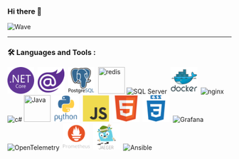 ### Hi there 👋

![Wave](https://media1.giphy.com/media/xT9IgG50Fb7Mi0prBC/giphy.gif)

---

### :hammer_and_wrench: Languages and Tools :
<div>
  <img src="https://github.com/devicons/devicon/blob/master/icons/dotnetcore/dotnetcore-original.svg" title=".NET Core" alt=".NET Core" width="60" height="60"/>&nbsp;
  <img src="https://github.com/devicons/devicon/blob/master/icons/blazor/blazor-original.svg" title="Blazor" alt="Blazor" width="60" height="60"/>&nbsp;
  <img src="https://github.com/devicons/devicon/blob/master/icons/postgresql/postgresql-original-wordmark.svg" title="PostgreSQL" alt="PostgreSQL" width="60" height="60"/>&nbsp;
  <img src="https://cdn.jsdelivr.net/gh/devicons/devicon@latest/icons/redis/redis-original.svg" title="redis" **alt="Redis" width="60" height="60"/>
  <img src="https://cdn.jsdelivr.net/gh/devicons/devicon@latest/icons/microsoftsqlserver/microsoftsqlserver-plain-wordmark.svg" title="SQL Server" alt="SQL Server" width="60" height="60"/>&nbsp;
  <img src="https://github.com/devicons/devicon/blob/master/icons/docker/docker-original-wordmark.svg" title="Docker" alt="Docker" width="60" height="60"/>&nbsp;
  <img src="https://cdn.jsdelivr.net/gh/devicons/devicon@latest/icons/nginx/nginx-original.svg" title="nginx" alt="nginx" width="60" height="60"/>
  <img src="https://cdn.jsdelivr.net/gh/devicons/devicon@latest/icons/csharp/csharp-original.svg" title="c#" alt="c#" width="60" height="60"/>
  <img src="https://cdn.jsdelivr.net/gh/devicons/devicon@latest/icons/java/java-original.svg"  title="Java" **alt="Java" width="60" height="60"/>
  <img src="https://github.com/devicons/devicon/blob/master/icons/python/python-original-wordmark.svg" title="Python" alt="Python" width="60" height="60"/>&nbsp;
  <img src="https://github.com/devicons/devicon/blob/master/icons/javascript/javascript-original.svg" title="JavaScript" alt="JavaScript" width="60" height="60"/>&nbsp;
  <img src="https://github.com/devicons/devicon/blob/master/icons/html5/html5-original.svg" title="HTML5" alt="HTML" width="60" height="60"/>&nbsp;
  <img src="https://github.com/devicons/devicon/blob/master/icons/css3/css3-plain-wordmark.svg"  title="CSS3" alt="CSS" width="60" height="60"/>&nbsp;
  <img src="https://cdn.jsdelivr.net/gh/devicons/devicon@latest/icons/grafana/grafana-plain-wordmark.svg" title="grafana" alt="Grafana" width="60" height="60"/>&nbsp;
  <img src="https://cdn.jsdelivr.net/gh/devicons/devicon@latest/icons/opentelemetry/opentelemetry-original.svg" title="OpenTelemetry" alt="OpenTelemetry" width="60" height="60"/>&nbsp;
  <img src="https://github.com/devicons/devicon/blob/master/icons/prometheus/prometheus-original-wordmark.svg" title="Prometheus" alt="Prometheus" width="60" height="60"/>&nbsp;
  <img src="https://github.com/devicons/devicon/blob/master/icons/jaegertracing/jaegertracing-original-wordmark.svg" title="Jaeger" alt="Jaeger" width="60" height="60"/>&nbsp;
  <img src="https://cdn.jsdelivr.net/gh/devicons/devicon@latest/icons/ansible/ansible-original-wordmark.svg" title="Ansible" alt="Ansible" width="60" height="60"/>&nbsp;                    
</div>

